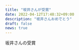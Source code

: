 ```yaml
---
title: "坂井さんが受賞"
date: 2022-04-12T17:48:32+09:00
description: "坂井さんおめでとう"
draft: false
news: true
---
```


坂井さんの受賞

<!--more-->
